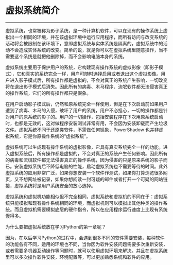 # 虚拟系统简介

---

虚拟系统，也常被称为影子系统，是一种计算机软件，可以在现有的操作系统上虚拟出一个相同的环境，并在该虚拟环境中运行应用程序，而所有访问与改变系统的活动将会被限制在该环境下，意即虚拟系统与实体系统是隔离的，虚拟系统中的活动不会造成实体系统的改变。简单的说，就是你可以在虚拟系统里随意操作，当不需要这个系统是就把他删除掉，而不会影响电脑本身的系统。

虚拟系统主要用于保护用户的系统，它构建现有操作系统的虚拟影像（即影子模式），它和真实的系统完全一样，用户可随时选择启用或者退出这个虚拟影像。用户进入影子模式后，所有操作都是虚拟的，不会对真正的系统产生影响，一切改变将在退出影子模式后消失。因此所有的病毒、木马程序、流氓软件都无法侵害真正的操作系统，它们的所有操作都只是假象。

在用户启动影子模式后，仍然和原系统完全一样使用，但是在下次启动前如果用户遭到了病毒、木马的入侵，破坏了用户的系统，用户不必担心，一切的操作都是针对用户的原系统的影子的。用户的一切操作，包括安装程序在下次用原系统启动时，也都是无效的，这对做程序安装测试非常有用，不会因为安装卸载而产生垃圾文件。虚拟系统不同于还原类软件，不需做任何镜象，PowerShadow 也并非虚拟系统，它是你原操作系统的“虚拟系统”。

虚拟系统可以生成现有操作系统的虚拟影像，它具有真实系统完全一样的功能。进入虚拟系统后，所有操作都是虚拟的，不会对真正的系统产生任何影响。因此所有的病毒和流氓软件都无法侵害真正的操作系统，因为侵害的只是原来系统的影子而已。安装虚拟系统后不降低电脑的性能，启动虚拟系统也不需要等待的时间。此外虚拟系统的应用非常广泛，如果你想安装一个软件作测试，如果你打算浏览很多网页，又不想网址被记录，如果你想阅读一封可疑的邮件或者打开一个可疑的网站链接，虚拟系统将是用户系统安全的放心选择。

虚拟系统和虚拟机功能相似但不完全相同，虚拟系统和虚拟机的不同在于：虚拟系统只能模拟和现有操作系统相同的环境，而虚拟机则可以模拟出其他种类的操作系统。而且虚拟机需要模拟底层的硬件指令，所以在应用程序运行速度上比现有系统慢得多。

为什么要把虚拟系统放在学习Python的第一章呢？

因为，在以后学习Python的过程中，会遇到很多不同的软件需要安装，每种软件的功能各有不同，适用的环境也不同，当你因为软件安装问题需要多次重新安装，或者需要多机器互动操作等问题时，就可以使用虚拟环境来解决。并且在虚拟系统里可以多次操作软件安装，环境配置等，可以更加熟悉系统和软件的应用。